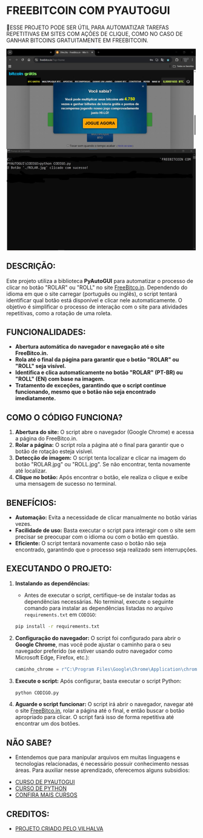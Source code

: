 # FREEBITCOIN COM PYAUTOGUI
🤤ESSE PROJETO PODE SER ÚTIL PARA AUTOMATIZAR TAREFAS REPETITIVAS EM SITES COM AÇÕES DE CLIQUE, COMO NO CASO DE GANHAR BITCOINS GRATUITAMENTE EM FREEBITCOIN.

<img src="./IMAGENS/FOTO_1.jpg" align="center" width="500"> <br>
<img src="./IMAGENS/FOTO_2.jpg" align="center" width="500"> <br>

## DESCRIÇÃO:
Este projeto utiliza a biblioteca **PyAutoGUI** para automatizar o processo de clicar no botão "ROLAR" ou "ROLL" no site [FreeBitco.in](https://freebitco.in/?op=home). Dependendo do idioma em que o site carregar (português ou inglês), o script tentará identificar qual botão está disponível e clicar nele automaticamente. O objetivo é simplificar o processo de interação com o site para atividades repetitivas, como a rotação de uma roleta.

## FUNCIONALIDADES:
- **Abertura automática do navegador e navegação até o site FreeBitco.in.**
- **Rola até o final da página para garantir que o botão "ROLAR" ou "ROLL" seja visível.**
- **Identifica e clica automaticamente no botão "ROLAR" (PT-BR) ou "ROLL" (EN) com base na imagem.**
- **Tratamento de exceções, garantindo que o script continue funcionando, mesmo que o botão não seja encontrado imediatamente.**

## COMO O CÓDIGO FUNCIONA?
1. **Abertura do site:** O script abre o navegador (Google Chrome) e acessa a página do FreeBitco.in.
2. **Rolar a página:** O script rola a página até o final para garantir que o botão de rotação esteja visível.
3. **Detecção de imagem:** O script tenta localizar e clicar na imagem do botão "ROLAR.jpg" ou "ROLL.jpg". Se não encontrar, tenta novamente até localizar.
4. **Clique no botão:** Após encontrar o botão, ele realiza o clique e exibe uma mensagem de sucesso no terminal.

## BENEFÍCIOS:
- **Automação:** Evita a necessidade de clicar manualmente no botão várias vezes.
- **Facilidade de uso:** Basta executar o script para interagir com o site sem precisar se preocupar com o idioma ou com o botão em questão.
- **Eficiente:** O script tentará novamente caso o botão não seja encontrado, garantindo que o processo seja realizado sem interrupções.

## EXECUTANDO O PROJETO:
1. **Instalando as dependências:**
   - Antes de executar o script, certifique-se de instalar todas as dependências necessárias. No terminal, execute o seguinte comando para instalar as dependências listadas no arquivo `requirements.txt` em `CODIGO`:
   ```bash
   pip install -r requirements.txt
   ```

2. **Configuração do navegador:**
   O script foi configurado para abrir o **Google Chrome**, mas você pode ajustar o caminho para o seu navegador preferido (se estiver usando outro navegador como Microsoft Edge, Firefox, etc.):
   ```python
   caminho_chrome = r"C:\Program Files\Google\Chrome\Application\chrome.exe"
   ```

3. **Execute o script:**
   Após configurar, basta executar o script Python:
   ```bash
   python CODIGO.py
   ```

4. **Aguarde o script funcionar:**
   O script irá abrir o navegador, navegar até o site [FreeBitco.in](https://freebitco.in/?op=home), rolar a página até o final, e então buscar o botão apropriado para clicar. O script fará isso de forma repetitiva até encontrar um dos botões.

## NÃO SABE?
- Entendemos que para manipular arquivos em muitas linguagens e tecnologias relacionadas, é necessário possuir conhecimento nessas áreas. Para auxiliar nesse aprendizado, oferecemos alguns subsidios:
* [CURSO DE PYAUTOGUI](https://github.com/VILHALVA/CURSO-DE-PYAUTOGUI)
* [CURSO DE PYTHON](https://github.com/VILHALVA/CURSO-DE-PYTHON)
* [CONFIRA MAIS CURSOS](https://github.com/VILHALVA?tab=repositories&q=+topic:CURSO)

## CREDITOS:
- [PROJETO CRIADO PELO VILHALVA](https://github.com/VILHALVA)
